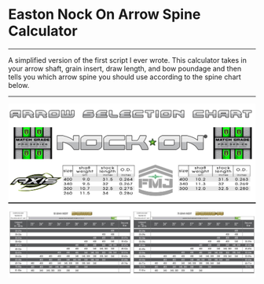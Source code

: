 # Easton Nock On Arrow Spine Calculator 

---
A simplified version of the first script I ever wrote. This calculator takes in your arrow shaft, grain insert, draw length, and bow poundage and then tells you which arrow spine you should use according to the spine chart below.

---

![alt text](spine_chart.JPEG)
